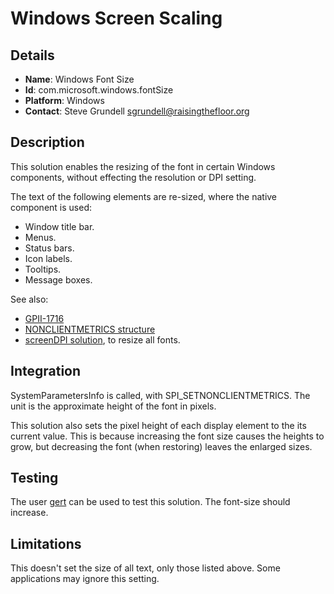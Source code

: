 # Windows Screen Scaling

## Details

* __Name__: Windows Font Size
* __Id__: com.microsoft.windows.fontSize
* __Platform__: Windows
* __Contact__: Steve Grundell <sgrundell@raisingthefloor.org>

## Description

This solution enables the resizing of the font in certain Windows components, without effecting the resolution or DPI setting.

The text of the following elements are re-sized, where the native component is used:
* Window title bar.
* Menus.
* Status bars.
* Icon labels.
* Tooltips.
* Message boxes.

See also:

* [GPII-1716](https://issues.gpii.net/browse/GPII-1716)
* [NONCLIENTMETRICS structure](https://msdn.microsoft.com/library/ff729175)
* [screenDPI solution](com_microsoft_windows_screenDPI.md), to resize all fonts.

## Integration

SystemParametersInfo is called, with SPI_SETNONCLIENTMETRICS. The unit is the approximate height of the font in pixels.

This solution also sets the pixel height of each display element to the its current value. This is because increasing
the font size causes the heights to grow, but decreasing the font (when restoring) leaves the enlarged sizes.

## Testing

The user [gert](../../preferences/gert.json) can be used to test this solution. The font-size should increase.

## Limitations

This doesn't set the size of all text, only those listed above. Some applications may ignore this setting.

